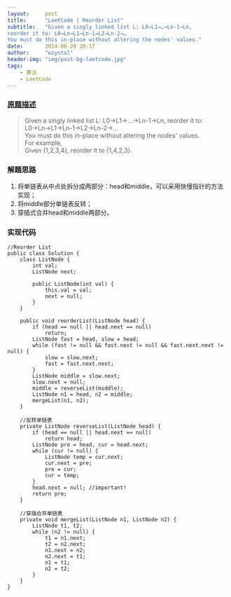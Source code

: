 ```yaml
---
layout:     post
title:      "LeetCode | Reorder List"
subtitle:   "Given a singly linked list L: L0→L1→…→Ln-1→Ln,
reorder it to: L0→Ln→L1→Ln-1→L2→Ln-2→…
You must do this in-place without altering the nodes' values."
date:       2014-06-20 20:17
author:     "wzystal"
header-img: "img/post-bg-leetcode.jpg"
tags:
    - 算法
    - LeetCode
---
```


### [原题描述](https://oj.leetcode.com/problems/reorder-list/)
> Given a singly linked list L: L0→L1→…→Ln-1→Ln,
reorder it to: L0→Ln→L1→Ln-1→L2→Ln-2→…  
You must do this in-place without altering the nodes' values.  
For example,   
Given {1,2,3,4}, reorder it to {1,4,2,3}.

### 解题思路
1. 将单链表从中点处拆分成两部分：head和middle，可以采用快慢指针的方法实现；
2. 将middle部分单链表反转；
3. 穿插式合并head和middle两部分。

### 实现代码
```
//Reorder List  
public class Solution {  
    class ListNode {  
        int val;  
        ListNode next;  
  
        public ListNode(int val) {  
            this.val = val;  
            next = null;  
        }  
    }  
  
    public void reorderList(ListNode head) {  
        if (head == null || head.next == null)  
            return;  
        ListNode fast = head, slow = head;  
        while (fast != null && fast.next != null && fast.next.next != null) {  
            slow = slow.next;  
            fast = fast.next.next;  
        }  
        ListNode middle = slow.next;  
        slow.next = null;  
        middle = reverseList(middle);  
        ListNode n1 = head, n2 = middle;  
        mergeList(n1, n2);  
    }  
  
    //反转单链表  
    private ListNode reverseList(ListNode head) {  
        if (head == null || head.next == null)  
            return head;  
        ListNode pre = head, cur = head.next;  
        while (cur != null) {  
            ListNode temp = cur.next;  
            cur.next = pre;  
            pre = cur;  
            cur = temp;  
        }  
        head.next = null; //important!  
        return pre;  
    }  
  
    //穿插合并单链表  
    private void mergeList(ListNode n1, ListNode n2) {  
        ListNode t1, t2;  
        while (n2 != null) {  
            t1 = n1.next;  
            t2 = n2.next;  
            n1.next = n2;  
            n2.next = t1;  
            n1 = t1;  
            n2 = t2;  
        }  
    }  
}  
```


